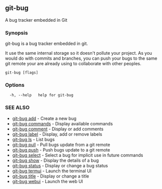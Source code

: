 ## git-bug

A bug tracker embedded in Git

### Synopsis

git-bug is a bug tracker embedded in git.

It use the same internal storage so it doesn't pollute your project. As you would do with commits and branches, you can push your bugs to the same git remote your are already using to collaborate with other peoples.

```
git-bug [flags]
```

### Options

```
  -h, --help   help for git-bug
```

### SEE ALSO

* [git-bug add](git-bug_add.md)	 - Create a new bug
* [git-bug commands](git-bug_commands.md)	 - Display available commands
* [git-bug comment](git-bug_comment.md)	 - Display or add comments
* [git-bug label](git-bug_label.md)	 - Display, add or remove labels
* [git-bug ls](git-bug_ls.md)	 - List bugs
* [git-bug pull](git-bug_pull.md)	 - Pull bugs update from a git remote
* [git-bug push](git-bug_push.md)	 - Push bugs update to a git remote
* [git-bug select](git-bug_select.md)	 - Select a bug for implicit use in future commands
* [git-bug show](git-bug_show.md)	 - Display the details of a bug
* [git-bug status](git-bug_status.md)	 - Display or change a bug status
* [git-bug termui](git-bug_termui.md)	 - Launch the terminal UI
* [git-bug title](git-bug_title.md)	 - Display or change a title
* [git-bug webui](git-bug_webui.md)	 - Launch the web UI

